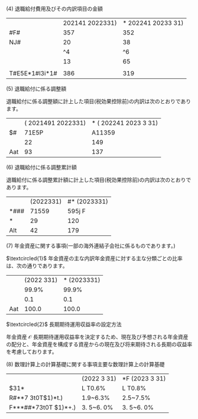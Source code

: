 (4) 退職給付費用及びその内訳項目の金額  

<table><tr><td></td><td>202141 2022331)</td><td>* 202241 20233 31)</td></tr><tr><td>#F#</td><td>357</td><td>352</td></tr><tr><td>NJ#</td><td>20</td><td>38</td></tr><tr><td></td><td>^4</td><td>^6</td></tr><tr><td></td><td>13</td><td>65</td></tr><tr><td></td><td></td><td></td></tr><tr><td>T#E5E*1#l3i*1#</td><td>386</td><td>319</td></tr></table>

(5) 退職給付に係る調整額

退職給付に係る調整額に計上した項目(税効果控除前)の内訳は次のとおりであります。

<table><tr><td></td><td>( 2021491 2022331)</td><td>* ( 202241 2023 3 31)</td></tr><tr><td>$#</td><td>71E5P</td><td>A11359</td></tr><tr><td></td><td>22</td><td>149</td></tr><tr><td>Aat</td><td>93</td><td>137</td></tr></table>

(6) 退職給付に係る調整累計額

退職給付に係る調整累計額に計上した項目(税効果控除前)の内訳は次のとおりであります。

<table><tr><td></td><td>(2022331)</td><td>#* (2023331)</td></tr><tr><td>*###</td><td>71559</td><td>595j F</td></tr><tr><td>*</td><td>29</td><td>120</td></tr><tr><td>Alt</td><td>42</td><td>179</td></tr></table>

(7) 年金資産に関する事項(一部の海外連結子会社に係るものであります。)

$\textcircled{1}$ 年金資産の主な内訳年金資産に対する主な分類ごとの比率は、次の通りであります。

<table><tr><td></td><td>(2022 331)</td><td>* (2023331)</td></tr><tr><td></td><td>99.9%</td><td>99.9%</td></tr><tr><td></td><td>0.1</td><td>0.1</td></tr><tr><td>Aat</td><td>100.0</td><td>100.0</td></tr></table>

$\textcircled{2}$ 長期期待運用収益率の設定方法

年金資産 $\mathcal { O }$ 長期期待運用収益率を決定するため、現在及び予想される年金資産の配分と、年金資産を構成する資産からの現在及び将来期待される長期の収益率を考慮しております。

(8) 数理計算上の計算基礎に関する事項主要な数理計算上の計算基礎

<table><tr><td></td><td>(2022 3 31)</td><td>*F (2023 3 31)</td></tr><tr><td>$31*</td><td> L T0.6%</td><td> L T0.8%</td></tr><tr><td>R#**7 3t0T$1)*t.)</td><td>1.9~6.3%</td><td>2.5~7.5%</td></tr><tr><td>F***##*73t0T $1)*+.)</td><td>3. 5~6. 0%</td><td>3. 5~6. 0%</td></tr></table>